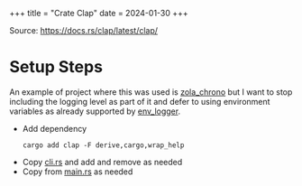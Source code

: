 +++
title = "Crate Clap"
date = 2024-01-30
+++

Source: <https://docs.rs/clap/latest/clap/>

# Setup Steps

An example of project where this was used is [zola_chrono](https://github.com/c-git/zola_chrono) but I want to stop including the logging level as part of it and defer to using environment variables as already supported by [env_logger](https://docs.rs/env_logger/latest/env_logger/).

- Add dependency
  ```
  cargo add clap -F derive,cargo,wrap_help
  ```
- Copy [cli.rs](https://github.com/c-git/zola_chrono/blob/main/src/cli.rs) and add and remove as needed
- Copy from [main.rs](https://github.com/c-git/zola_chrono/blob/main/src/main.rs) as needed
